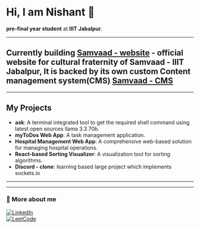 # Hi, I am Nishant 👋  

**pre-final year student** at **IIIT Jabalpur**.

---

## Currently building  [Samvaad - website](https://github.com/Nishant-k-sagar/samvaad-website) - official website for cultural fraternity of Samvaad - IIIT Jabalpur, It is backed by its own custom Content management system(CMS) [Samvaad - CMS](https://github.com/Nishant-k-sagar/Samvaad-CMS)

---

## My Projects  
- **ask**: A terminal integrated tool to get the required shell command using latest open sources llama 3.3 70b.
- **myToDos Web App**: A task management application.  
- **Hospital Management Web App**: A comprehensive web-based solution for managing hospital operations.  
- **React-based Sorting Visualizer**: A visualization tool for sorting algorithms.
- **Discord - clone**: learning based large project which implements sockets.io

---

<!---
[![Nishant Kumar Sagar's GitHub stats](https://github-readme-stats.vercel.app/api?username=Nishant-k-sagar)](https://github.com/Nishant-k-sagar/github-readme-stats)
-->

---

### 🤝 More about me  
[![LinkedIn](https://img.shields.io/badge/-LinkedIn-0077B5?logo=linkedin&logoColor=white)](https://www.linkedin.com/in/nishant-kumar-sagar/)  
[![LeetCode](https://img.shields.io/badge/-LeetCode-FFA116?logo=leetcode&logoColor=white)](https://leetcode.com/u/nottryingenouf/)  
